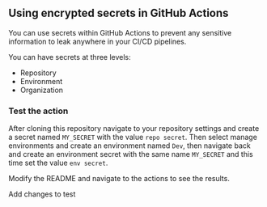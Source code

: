 ## Using encrypted secrets in GitHub Actions

You can use secrets within GitHub Actions to prevent any sensitive information to leak anywhere in your CI/CD pipelines.

You can have secrets at three levels:

- Repository
- Environment
- Organization

### Test the action

After cloning this repository navigate to your repository settings and create a secret named `MY_SECRET` with the value `repo secret`. Then select manage environments and create an environment named `Dev`, then navigate back and create an environment secret with the same name `MY_SECRET` and this time set the value `env secret`.

Modify the README and navigate to the actions to see the results.

Add changes to test
